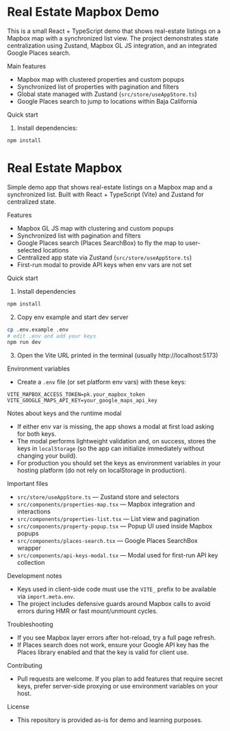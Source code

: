 # Real Estate Mapbox Demo

This is a small React + TypeScript demo that shows real-estate listings on a Mapbox map with a synchronized list view. The project demonstrates state centralization using Zustand, Mapbox GL JS integration, and an integrated Google Places search.

Main features
- Mapbox map with clustered properties and custom popups
- Synchronized list of properties with pagination and filters
- Global state managed with Zustand (`src/store/useAppStore.ts`)
- Google Places search to jump to locations within Baja California

Quick start
1. Install dependencies:

```bash
npm install
```

# Real Estate Mapbox

Simple demo app that shows real-estate listings on a Mapbox map and a synchronized list. Built with React + TypeScript (Vite) and Zustand for centralized state.

Features
- Mapbox GL JS map with clustering and custom popups
- Synchronized list with pagination and filters
- Google Places search (Places SearchBox) to fly the map to user-selected locations
- Centralized app state via Zustand (`src/store/useAppStore.ts`)
- First-run modal to provide API keys when env vars are not set

Quick start
1. Install dependencies

```bash
npm install
```

2. Copy env example and start dev server

```bash
cp .env.example .env
# edit .env and add your keys
npm run dev
```

3. Open the Vite URL printed in the terminal (usually http://localhost:5173)

Environment variables
- Create a `.env` file (or set platform env vars) with these keys:

```
VITE_MAPBOX_ACCESS_TOKEN=pk.your_mapbox_token
VITE_GOOGLE_MAPS_API_KEY=your_google_maps_api_key
```

Notes about keys and the runtime modal
- If either env var is missing, the app shows a modal at first load asking for both keys.
- The modal performs lightweight validation and, on success, stores the keys in `localStorage` (so the app can initialize immediately without changing your build).
- For production you should set the keys as environment variables in your hosting platform (do not rely on localStorage in production).

Important files
- `src/store/useAppStore.ts` — Zustand store and selectors
- `src/components/properties-map.tsx` — Mapbox integration and interactions
- `src/components/properties-list.tsx` — List view and pagination
- `src/components/property-popup.tsx` — Popup UI used inside Mapbox popups
- `src/components/places-search.tsx` — Google Places SearchBox wrapper
- `src/components/api-keys-modal.tsx` — Modal used for first-run API key collection

Development notes
- Keys used in client-side code must use the `VITE_` prefix to be available via `import.meta.env`.
- The project includes defensive guards around Mapbox calls to avoid errors during HMR or fast mount/unmount cycles.

Troubleshooting
- If you see Mapbox layer errors after hot-reload, try a full page refresh.
- If Places search does not work, ensure your Google API key has the Places library enabled and that the key is valid for client use.

Contributing
- Pull requests are welcome. If you plan to add features that require secret keys, prefer server-side proxying or use environment variables on your host.

License
- This repository is provided as-is for demo and learning purposes.

